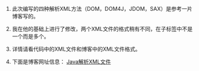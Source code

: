 1. 此次编写的四种解析XML方法（DOM，DOM4J，JDOM，SAX）是参考一片博客写的。
2. 我在他的基础上进行了修改，两个XML文件的格式稍有不同，在子标签中不是一个而是多个。
3. 详情请看代码中的XML文件和博客中的XML文件格式。

4. 下面是博客网址信息：
[Java解析XML文件](https://blog.csdn.net/zflovecf/article/details/78908788)